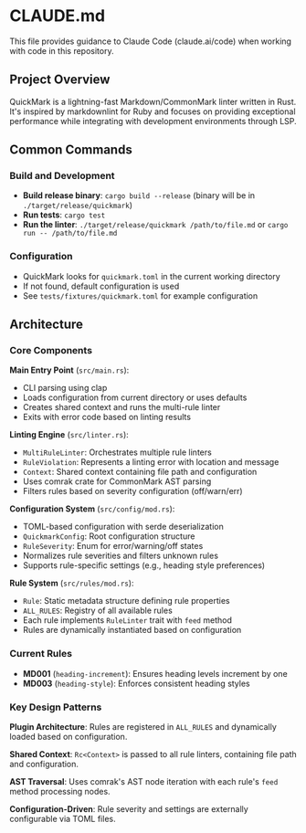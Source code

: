 # CLAUDE.md

This file provides guidance to Claude Code (claude.ai/code) when working with code in this repository.

## Project Overview

QuickMark is a lightning-fast Markdown/CommonMark linter written in Rust. It's inspired by markdownlint for Ruby and focuses on providing exceptional performance while integrating with development environments through LSP.

## Common Commands

### Build and Development
- **Build release binary**: `cargo build --release` (binary will be in `./target/release/quickmark`)
- **Run tests**: `cargo test`
- **Run the linter**: `./target/release/quickmark /path/to/file.md` or `cargo run -- /path/to/file.md`

### Configuration
- QuickMark looks for `quickmark.toml` in the current working directory
- If not found, default configuration is used
- See `tests/fixtures/quickmark.toml` for example configuration

## Architecture

### Core Components

**Main Entry Point** (`src/main.rs`):
- CLI parsing using clap
- Loads configuration from current directory or uses defaults
- Creates shared context and runs the multi-rule linter
- Exits with error code based on linting results

**Linting Engine** (`src/linter.rs`):
- `MultiRuleLinter`: Orchestrates multiple rule linters
- `RuleViolation`: Represents a linting error with location and message
- `Context`: Shared context containing file path and configuration
- Uses comrak crate for CommonMark AST parsing
- Filters rules based on severity configuration (off/warn/err)

**Configuration System** (`src/config/mod.rs`):
- TOML-based configuration with serde deserialization
- `QuickmarkConfig`: Root configuration structure
- `RuleSeverity`: Enum for error/warning/off states
- Normalizes rule severities and filters unknown rules
- Supports rule-specific settings (e.g., heading style preferences)

**Rule System** (`src/rules/mod.rs`):
- `Rule`: Static metadata structure defining rule properties
- `ALL_RULES`: Registry of all available rules
- Each rule implements `RuleLinter` trait with `feed` method
- Rules are dynamically instantiated based on configuration

### Current Rules
- **MD001** (`heading-increment`): Ensures heading levels increment by one
- **MD003** (`heading-style`): Enforces consistent heading styles

### Key Design Patterns

**Plugin Architecture**: Rules are registered in `ALL_RULES` and dynamically loaded based on configuration.

**Shared Context**: `Rc<Context>` is passed to all rule linters, containing file path and configuration.

**AST Traversal**: Uses comrak's AST node iteration with each rule's `feed` method processing nodes.

**Configuration-Driven**: Rule severity and settings are externally configurable via TOML files.